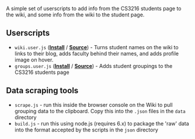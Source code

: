 A simple set of userscripts to add info from the CS3216 students page to the wiki, and some info from the wiki to the student page. 

## Userscripts 

- `wiki.user.js` ([**Install**][3] / [**Source**][4]) - Turns student names on the wiki to links to their blog, adds faculty behind their names, and adds profile image on hover. 
- `groups.user.js` ([**Install**][1] / [**Source**][2]) - Adds student groupings to the CS3216 students page 

## Data scraping tools 

- `scrape.js` - run this inside the browser console on the Wiki to pull grouping data to the clipboard. Copy this into the `.json` files in the `data` directory 
- `build.js` - run this using node.js (requires 6.x) to package the 'raw' data into the format accepted by the scripts in the `json` directory 

[1]: https://github.com/ZhangYiJiang/cs3216-groups/raw/master/scripts/groups.user.js
[2]: https://github.com/ZhangYiJiang/cs3216-groups/blob/master/scripts/groups.user.js
[3]: https://github.com/ZhangYiJiang/cs3216-groups/raw/master/scripts/wiki.user.js
[4]: https://github.com/ZhangYiJiang/cs3216-groups/blob/master/scripts/wiki.user.js
